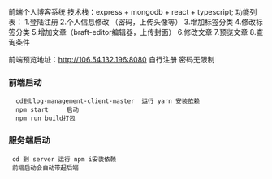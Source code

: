前端个人博客系统
技术栈：express + mongodb + react + typescript;
功能列表：
1.登陆注册
2.个人信息修改 （密码，上传头像等）
3.增加标签分类
4.修改标签分类
5.增加文章（braft-editor编辑器，上传封面）
6.修改文章
7.预览文章
8.查询条件

前端预览地址：http://106.54.132.196:8080 自行注册 密码无限制
### 前端启动
```
  cd到blog-management-client-master  运行 yarn 安装依赖
  npm start     启动
  npm run build打包
```
### 服务端启动
```
 cd 到 server 运行 npm i安装依赖
 前端启动会自动带起后端
```
